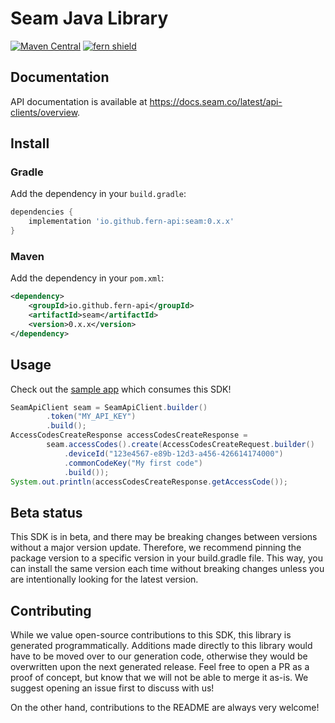# Seam Java Library

[![Maven Central](https://img.shields.io/maven-central/v/io.github.fern-api/seam)](https://central.sonatype.dev/artifact/io.github.fern-api/seam/0.0.12/versions) 
[![fern shield](https://img.shields.io/badge/%F0%9F%8C%BF-SDK%20generated%20by%20Fern-brightgreen)](https://github.com/fern-api/fern)

## Documentation

API documentation is available at https://docs.seam.co/latest/api-clients/overview.

## Install

### Gradle

Add the dependency in your `build.gradle`:

```groovy
dependencies {
    implementation 'io.github.fern-api:seam:0.x.x'
}
```

### Maven

Add the dependency in your `pom.xml`:

```xml
<dependency>
    <groupId>io.github.fern-api</groupId>
    <artifactId>seam</artifactId>
    <version>0.x.x</version>
</dependency>
```

## Usage

Check out the [sample app](sample-app/src/main/java/sample/App.java) which consumes this SDK!

```java
SeamApiClient seam = SeamApiClient.builder()
        .token("MY_API_KEY")
        .build();
AccessCodesCreateResponse accessCodesCreateResponse =
        seam.accessCodes().create(AccessCodesCreateRequest.builder()
            .deviceId("123e4567-e89b-12d3-a456-426614174000")
            .commonCodeKey("My first code")
            .build());
System.out.println(accessCodesCreateResponse.getAccessCode());
```

## Beta status

This SDK is in beta, and there may be breaking changes between versions without a major version update. Therefore, we recommend pinning the package version to a specific version in your build.gradle file. This way, you can install the same version each time without breaking changes unless you are intentionally looking for the latest version.

## Contributing

While we value open-source contributions to this SDK, this library is generated programmatically. Additions made directly to this library would have to be moved over to our generation code, otherwise they would be overwritten upon the next generated release. Feel free to open a PR as a proof of concept, but know that we will not be able to merge it as-is. We suggest opening an issue first to discuss with us!

On the other hand, contributions to the README are always very welcome!
